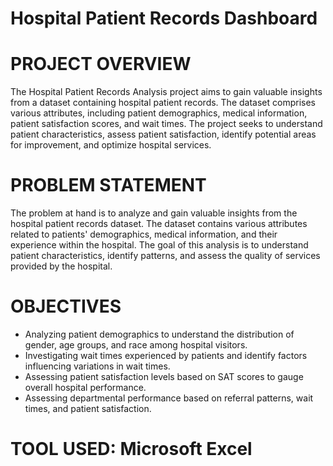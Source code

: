 # Hospital Patient Records Dashboard 

# PROJECT OVERVIEW
The Hospital Patient Records Analysis project aims to gain valuable insights from a dataset containing hospital patient records. The dataset comprises various attributes, including patient demographics, medical information, patient satisfaction scores, and wait times. The project seeks to understand patient characteristics, assess patient satisfaction, identify potential areas for improvement, and optimize hospital services.

# PROBLEM STATEMENT
The problem at hand is to analyze and gain valuable insights from the hospital patient records dataset. The dataset contains various attributes related to patients' demographics, medical information, and their experience within the hospital. The goal of this analysis is to understand patient characteristics, identify patterns, and assess the quality of services provided by the hospital.

# OBJECTIVES
- Analyzing patient demographics to understand the distribution of gender, age groups, and race among hospital visitors.
- Investigating wait times experienced by patients and identify factors influencing variations in wait times.
- Assessing patient satisfaction levels based on SAT scores to gauge overall hospital performance.
- Assessing departmental performance based on referral patterns, wait times, and patient satisfaction.

# TOOL USED: Microsoft Excel
